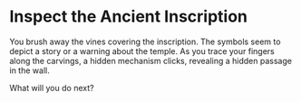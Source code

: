 # Inspect the Ancient Inscription

You brush away the vines covering the inscription. The symbols seem to depict a story or a warning about the temple. As you trace your fingers along the carvings, a hidden mechanism clicks, revealing a hidden passage in the wall.

What will you do next?
